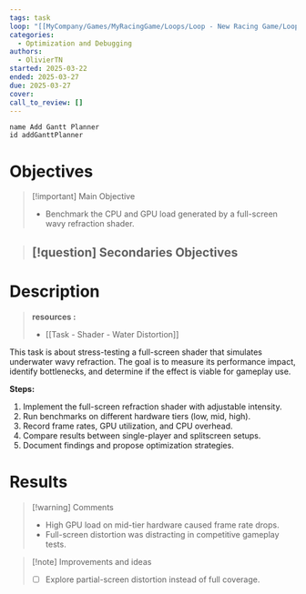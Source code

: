 ```yaml
---
tags: task
loop: "[[MyCompany/Games/MyRacingGame/Loops/Loop - New Racing Game/Loop - New Racing Game.md]]"
categories:
  - Optimization and Debugging
authors:
  - OlivierTN
started: 2025-03-22
ended: 2025-03-27
due: 2025-03-27
cover:
call_to_review: []
---
```


```button
name Add Gantt Planner
id addGanttPlanner
```
# Objectives

> [!important] Main Objective
> - Benchmark the CPU and GPU load generated by a full-screen wavy refraction shader.

> [!question] Secondaries Objectives
> - 

# Description
> **resources :** 
> - [[Task - Shader - Water Distortion]]


This task is about stress-testing a full-screen shader that simulates underwater wavy refraction. The goal is to measure its performance impact, identify bottlenecks, and determine if the effect is viable for gameplay use.

**Steps:**
1. Implement the full-screen refraction shader with adjustable intensity.
2. Run benchmarks on different hardware tiers (low, mid, high).
3. Record frame rates, GPU utilization, and CPU overhead.
4. Compare results between single-player and splitscreen setups.
5. Document findings and propose optimization strategies.


# Results

> [!warning] Comments
> - High GPU load on mid-tier hardware caused frame rate drops.
> - Full-screen distortion was distracting in competitive gameplay tests.

>[!note] Improvements and ideas
> - [ ] Explore partial-screen distortion instead of full coverage.
> 

